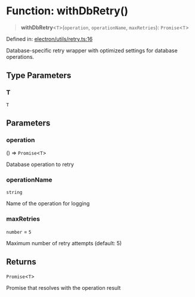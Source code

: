 # Function: withDbRetry()

> **withDbRetry**\<`T`\>(`operation`, `operationName`, `maxRetries`): `Promise`\<`T`\>

Defined in: [electron/utils/retry.ts:16](https://github.com/Nick2bad4u/Uptime-Watcher/blob/3cce0c3b352c8390536ca3c7399ece50a05faf18/electron/utils/retry.ts#L16)

Database-specific retry wrapper with optimized settings for database operations.

## Type Parameters

### T

`T`

## Parameters

### operation

() => `Promise`\<`T`\>

Database operation to retry

### operationName

`string`

Name of the operation for logging

### maxRetries

`number` = `5`

Maximum number of retry attempts (default: 5)

## Returns

`Promise`\<`T`\>

Promise that resolves with the operation result
